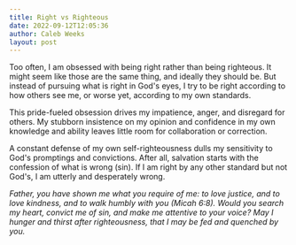 ```yaml
---
title: Right vs Righteous
date: 2022-09-12T12:05:36
author: Caleb Weeks
layout: post
---
```


Too often, I am obsessed with being right rather than being righteous. It might seem like those are the same thing, and ideally they should be. But instead of pursuing what is right in God's eyes, I try to be right according to how others see me, or worse yet, according to my own standards.

This pride-fueled obsession drives my impatience, anger, and disregard for others. My stubborn insistence on my opinion and confidence in my own knowledge and ability leaves little room for collaboration or correction.

A constant defense of my own self-righteousness dulls my sensitivity to God's promptings and convictions. After all, salvation starts with the confession of what is wrong (sin). If I am right by any other standard but not God's, I am utterly and desperately wrong.

_Father, you have shown me what you require of me: to love justice, and to love kindness, and to walk humbly with you (Micah 6:8). Would you search my heart, convict me of sin, and make me attentive to your voice? May I hunger and thirst after righteousness, that I may be fed and quenched by you._

